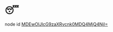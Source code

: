 # 😴
node id [MDEwOlJlcG9zaXRvcnk0MDQ4MjQ4NjI=](https://api.github.com/repos/robherley/sleepy-action)
